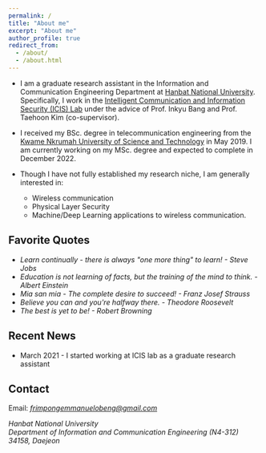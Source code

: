 ```yaml
---
permalink: /
title: "About me"
excerpt: "About me"
author_profile: true
redirect_from: 
  - /about/
  - /about.html
---
```


* I am a graduate research assistant in the Information and Communication Engineering Department at [Hanbat National University](https://www.hanbat.ac.kr/eng/). Specifically, I work in the [Intelligent Communication and Information Security (ICIS) Lab](https://sites.google.com/view/hbnu-icis) under the advice of Prof. Inkyu Bang and Prof. Taehoon Kim (co-supervisor). 

* I received my BSc. degree in telecommunication engineering from the [Kwame Nkrumah University of Science and Technology](https://www.knust.edu.gh/) in May 2019. I am currently working on my MSc. degree and expected to complete in December 2022. 

* Though I have not fully established my research niche, I am generally interested in:
  * Wireless communication
  * Physical Layer Security
  * Machine/Deep Learning applications to wireless communication.
 
Favorite Quotes
------
* *Learn continually - there is always "one more thing" to learn! - Steve Jobs*
* *Education is not learning of facts, but the training of the mind to think. - Albert Einstein*
* *Mia san mia - The complete desire to succeed! - Franz Josef Strauss*
* *Believe you can and you're halfway there. - Theodore Roosevelt*
* *The best is yet to be! - Robert Browning*

Recent News
------
* March 2021 - I started working at ICIS lab as a graduate research assistant

Contact
------
Email: *frimpongemmanuelobeng@gmail.com*

*Hanbat National University*  
*Department of Information and Communication Engineering* *(N4-312)* <br />
*34158,* *Daejeon*
